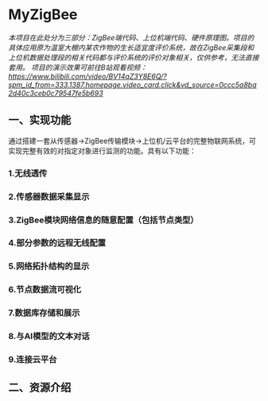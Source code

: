# MyZigBee
*本项目在此处分为三部分：ZigBee端代码、上位机端代码、硬件原理图。项目的具体应用原为温室大棚内某农作物的生长适宜度评价系统，故在ZigBee采集段和上位机数据处理段的相关代码都与评价系统的评价对象相关，仅供参考，无法直接套用。*
*项目的演示效果可前往B站观看视频：https://www.bilibili.com/video/BV14qZ3Y8E6Q/?spm_id_from=333.1387.homepage.video_card.click&vd_source=0ccc5a8ba2d40c3ceb0c79547fe5b693*
## 一、实现功能
通过搭建一套从传感器->ZigBee传输模块->上位机/云平台的完整物联网系统，可实现完整有效的对指定对象进行监测的功能。具有以下功能：
### 1.无线透传
### 2.传感器数据采集显示
### 3.ZigBee模块网络信息的随意配置（包括节点类型）
### 4.部分参数的远程无线配置
### 5.网络拓扑结构的显示
### 6.节点数据流可视化
### 7.数据库存储和展示
### 8.与AI模型的文本对话
### 9.连接云平台
## 二、资源介绍
### 